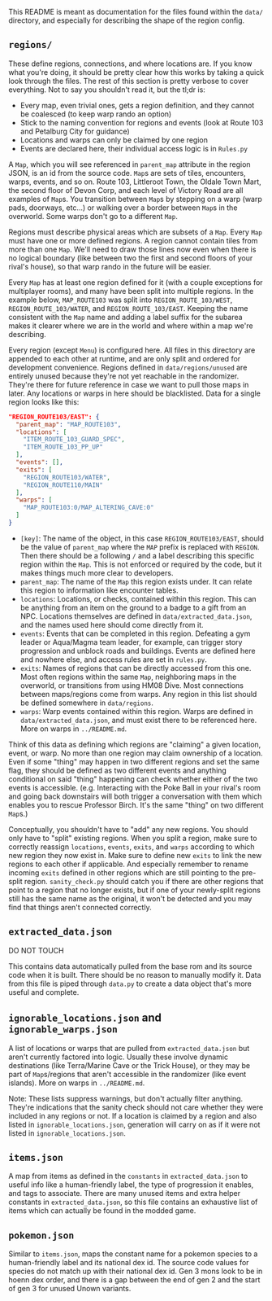 This README is meant as documentation for the files found within the `data/` directory, and especially for describing the shape of the region config.

## `regions/`

These define regions, connections, and where locations are. If you know what you're doing, it should be pretty clear how this works by taking a quick look through the files. The rest of this section is pretty verbose to cover everything. Not to say you shouldn't read it, but the tl;dr is:
- Every map, even trivial ones, gets a region definition, and they cannot be coalesced (to keep warp rando an option)
- Stick to the naming convention for regions and events (look at Route 103 and Petalburg City for guidance)
- Locations and warps can only be claimed by one region
- Events are declared here, their individual access logic is in `Rules.py`

A `Map`, which you will see referenced in `parent_map` attribute in the region JSON, is an id from the source code. `Map`s are sets of tiles, encounters, warps, events, and so on. Route 103, Littleroot Town, the Oldale Town Mart, the second floor of Devon Corp, and each level of Victory Road are all examples of `Map`s. You transition between `Map`s by stepping on a warp (warp pads, doorways, etc...) or walking over a border between `Map`s in the overworld. Some warps don't go to a different `Map`.

Regions must describe physical areas which are subsets of a `Map`. Every `Map` must have one or more defined regions. A region cannot contain tiles from more than one `Map`. We'll need to draw those lines now even when there is no logical boundary (like between two the first and second floors of your rival's house), so that warp rando in the future will be easier.

Every `Map` has at least one region defined for it (with a couple exceptions for multiplayer rooms), and many have been split into multiple regions. In the example below, `MAP_ROUTE103` was split into `REGION_ROUTE_103/WEST`, `REGION_ROUTE_103/WATER`, and `REGION_ROUTE_103/EAST`. Keeping the name consistent with the `Map` name and adding a label suffix for the subarea makes it clearer where we are in the world and where within a map we're describing.

Every region (except `Menu`) is configured here. All files in this directory are appended to each other at runtime, and are only split and ordered for development convenience. Regions defined in `data/regions/unused` are entirely unused because they're not yet reachable in the randomizer. They're there for future reference in case we want to pull those maps in later. Any locations or warps in here should be blacklisted. Data for a single region looks like this:

```json
"REGION_ROUTE103/EAST": {
  "parent_map": "MAP_ROUTE103",
  "locations": [
    "ITEM_ROUTE_103_GUARD_SPEC",
    "ITEM_ROUTE_103_PP_UP"
  ],
  "events": [],
  "exits": [
    "REGION_ROUTE103/WATER",
    "REGION_ROUTE110/MAIN"
  ],
  "warps": [
    "MAP_ROUTE103:0/MAP_ALTERING_CAVE:0"
  ]
}
```

- `[key]`: The name of the object, in this case `REGION_ROUTE103/EAST`, should be the value of `parent_map` where the `MAP` prefix is replaced with `REGION`. Then there should be a following `/` and a label describing this specific region within the `Map`. This is not enforced or required by the code, but it makes things much more clear to developers.
- `parent_map`: The name of the `Map` this region exists under. It can relate this region to information like encounter tables.
- `locations`: Locations, or checks, contained within this region. This can be anything from an item on the ground to a badge to a gift from an NPC. Locations themselves are defined in `data/extracted_data.json`, and the names used here should come directly from it.
- `events`: Events that can be completed in this region. Defeating a gym leader or Aqua/Magma team leader, for example, can trigger story progression and unblock roads and buildings. Events are defined here and nowhere else, and access rules are set in `rules.py`.
- `exits`: Names of regions that can be directly accessed from this one. Most often regions within the same `Map`, neighboring maps in the overworld, or transitions from using HM08 Dive. Most connections between maps/regions come from warps. Any region in this list should be defined somewhere in `data/regions`.
- `warps`: Warp events contained within this region. Warps are defined in `data/extracted_data.json`, and must exist there to be referenced here. More on warps in `../README.md`.

Think of this data as defining which regions are "claiming" a given location, event, or warp. No more than one region may claim ownership of a location. Even if some "thing" may happen in two different regions and set the same flag, they should be defined as two different events and anything conditional on said "thing" happening can check whether either of the two events is accessible. (e.g. Interacting with the Poke Ball in your rival's room and going back downstairs will both trigger a conversation with them which enables you to rescue Professor Birch. It's the same "thing" on two different `Map`s.)

Conceptually, you shouldn't have to "add" any new regions. You should only have to "split" existing regions. When you split a region, make sure to correctly reassign `locations`, `events`, `exits`, and `warps` according to which new region they now exist in. Make sure to define new `exits` to link the new regions to each other if applicable. And especially remember to rename incoming `exits` defined in other regions which are still pointing to the pre-split region. `sanity_check.py` should catch you if there are other regions that point to a region that no longer exists, but if one of your newly-split regions still has the same name as the original, it won't be detected and you may find that things aren't connected correctly.

## `extracted_data.json`

DO NOT TOUCH

This contains data automatically pulled from the base rom and its source code when it is built. There should be no reason to manually modify it. Data from this file is piped through `data.py` to create a data object that's more useful and complete.

## `ignorable_locations.json` and `ignorable_warps.json`

A list of locations or warps that are pulled from `extracted_data.json` but aren't currently factored into logic. Usually these involve dynamic destinations (like Terra/Marine Cave or the Trick House), or they may be part of `Map`s/regions that aren't accessible in the randomizer (like event islands). More on warps in `../README.md`.

Note: These lists suppress warnings, but don't actually filter anything. They're indications that the sanity check should not care whether they were included in any regions or not. If a location is claimed by a region and also listed in `ignorable_locations.json`, generation will carry on as if it were not listed in `ignorable_locations.json`.

## `items.json`

A map from items as defined in the `constants` in `extracted_data.json` to useful info like a human-friendly label, the type of progression it enables, and tags to associate. There are many unused items and extra helper constants in `extracted_data.json`, so this file contains an exhaustive list of items which can actually be found in the modded game.

## `pokemon.json`

Similar to `items.json`, maps the constant name for a pokemon species to a human-friendly label and its national dex id. The source code values for species do not match up with their national dex id. Gen 3 mons look to be in hoenn dex order, and there is a gap between the end of gen 2 and the start of gen 3 for unused Unown variants.
